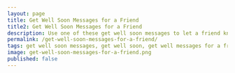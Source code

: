 ```yaml
---
layout: page
title: Get Well Soon Messages for a Friend
title2: Get Well Soon Messages for a Friend
description: Use one of these get well soon messages to let a friend know you're thinking of them whilst they're sick and put a smile on their face
permalink: /get-well-soon-messages-for-a-friend/
tags: get well soon messages, get well soon, get well messages for a friend
image: get-well-soon-messages-for-a-friend.png
published: false
---
```

